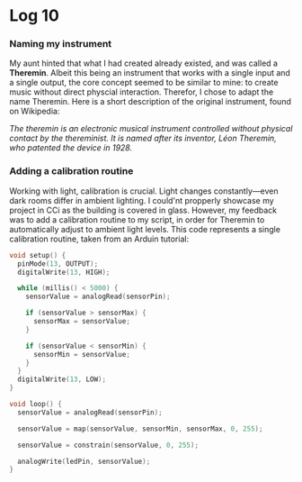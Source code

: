 # Log 10

### Naming my instrument

My aunt hinted that what I had created already existed, and was called a **Theremin**. Albeit this being an instrument that works with a single input and a single output, the core concept seemed to be similar to mine: to create music without direct physcial interaction. Therefor, I chose to adapt the name Theremin. Here is a short description of the original instrument, found on Wikipedia:

_The theremin is an electronic musical instrument controlled without physical contact by the thereminist. It is named after its inventor, Léon Theremin, who patented the device in 1928._

### Adding a calibration routine

Working with light, calibration is crucial. Light changes constantly—even dark rooms differ in ambient lighting. I could'nt propperly showcase my project in CCi as the building is covered in glass. However, my feedback was to add a calibration routine to my script, in order for Theremin to automatically adjust to ambient light levels. This code represents a single calibration routine, taken from an Arduin tutorial:

```c++
void setup() {
  pinMode(13, OUTPUT);
  digitalWrite(13, HIGH);

  while (millis() < 5000) {
    sensorValue = analogRead(sensorPin);

    if (sensorValue > sensorMax) {
      sensorMax = sensorValue;
    }

    if (sensorValue < sensorMin) {
      sensorMin = sensorValue;
    }
  }
  digitalWrite(13, LOW);
}

void loop() {
  sensorValue = analogRead(sensorPin);

  sensorValue = map(sensorValue, sensorMin, sensorMax, 0, 255);

  sensorValue = constrain(sensorValue, 0, 255);

  analogWrite(ledPin, sensorValue);
}
```
